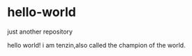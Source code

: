 # hello-world
just another repository

hello world!
i am tenzin,also called the champion of the world.
